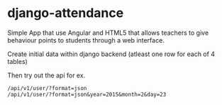 # django-attendance
Simple App that use Angular and HTML5 that allows teachers to give behaviour points to students through a web interface.

Create initial data within django backend (atleast one row for each of 4 tables)

Then try out the api
for ex.
```
/api/v1/user/?format=json
/api/v1/user/?format=json&year=2015&month=2&day=23
```
